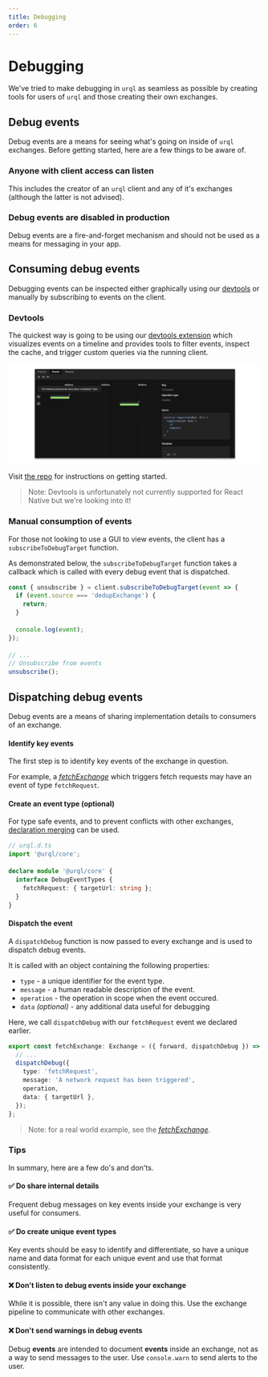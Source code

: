 ```yaml
---
title: Debugging
order: 6
---
```


# Debugging

We've tried to make debugging in `urql` as seamless as possible by creating tools for users of `urql` and those creating their own exchanges.

## Debug events

Debug events are a means for seeing what's going on inside of `urql` exchanges. Before getting started, here are a few things to be aware of.

### Anyone with client access can listen

This includes the creator of an `urql` client and any of it's exchanges (although the latter is not advised).

### Debug events are disabled in production

Debug events are a fire-and-forget mechanism and should not be used as a means for messaging in your app.

## Consuming debug events

Debugging events can be inspected either graphically using our [devtools](https://github.com/FormidableLabs/urql-devtools) or manually by subscribing to events on the client.

### Devtools

The quickest way is going to be using our [devtools extension](https://github.com/FormidableLabs/urql-devtools/) which visualizes events on a timeline and provides tools to filter events, inspect the cache, and trigger custom queries via the running client.

![Urql Devtools Timeline](../assets/devtools-timeline.png)

Visit [the repo](https://github.com/FormidableLabs/urql-devtools/) for instructions on getting started.

> Note: Devtools is unfortunately not currently supported for React Native but we're looking into it!

### Manual consumption of events

For those not looking to use a GUI to view events, the client has a `subscribeToDebugTarget` function.

As demonstrated below, the `subscribeToDebugTarget` function takes a callback which is called with every debug event that is dispatched.

```ts
const { unsubscribe } = client.subscribeToDebugTarget(event => {
  if (event.source === 'dedupExchange') {
    return;
  }

  console.log(event);
});

// ...
// Unsubscribe from events
unsubscribe();
```

## Dispatching debug events

Debug events are a means of sharing implementation details to consumers of an exchange.

#### Identify key events

The first step is to identify key events of the exchange in question.

For example, a [_fetchExchange_](https://github.com/FormidableLabs/urql/blob/master/packages/core/src/exchanges/fetch.ts) which triggers fetch requests may have an event of type `fetchRequest`.

#### Create an event type (optional)

For type safe events, and to prevent conflicts with other exchanges, [declaration merging](https://www.typescriptlang.org/docs/handbook/declaration-merging.html) can be used.

```ts
// urql.d.ts
import '@urql/core';

declare module '@urql/core' {
  interface DebugEventTypes {
    fetchRequest: { targetUrl: string };
  }
}
```

#### Dispatch the event

A `dispatchDebug` function is now passed to every exchange and is used to dispatch debug events.

It is called with an object containing the following properties:

- `type` - a unique identifier for the event type.
- `message` - a human readable description of the event.
- `operation` - the operation in scope when the event occured.
- `data` _(optional)_ - any additional data useful for debugging

Here, we call `dispatchDebug` with our `fetchRequest` event we declared earlier.

```ts
export const fetchExchange: Exchange = ({ forward, dispatchDebug }) => {
  // ...
  dispatchDebug({
    type: 'fetchRequest',
    message: 'A network request has been triggered',
    operation,
    data: { targetUrl },
  });
};
```

> Note: for a real world example, see the [_fetchExchange_](https://github.com/FormidableLabs/urql/blob/master/packages/core/src/exchanges/fetch.ts).

### Tips

In summary, here are a few do's and don'ts.

#### ✅ Do share internal details

Frequent debug messages on key events inside your exchange is very useful for consumers.

#### ✅ Do create unique event types

Key events should be easy to identify and differentiate, so have a unique name and data format for each unique event and use that format consistently.

#### ❌ Don't listen to debug events inside your exchange

While it is possible, there isn't any value in doing this. Use the exchange pipeline to communicate with other exchanges.

#### ❌ Don't send warnings in debug events

Debug **events** are intended to document **events** inside an exchange, not as a way to send messages to the user. Use `console.warn` to send alerts to the user.
